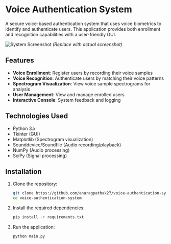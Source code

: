 # Voice Authentication System

A secure voice-based authentication system that uses voice biometrics to identify and authenticate users. This application provides both enrollment and recognition capabilities with a user-friendly GUI.

![System Screenshot](screenshot.png) *(Replace with actual screenshot)*

## Features

- **Voice Enrollment**: Register users by recording their voice samples
- **Voice Recognition**: Authenticate users by matching their voice patterns
- **Spectrogram Visualization**: View voice sample spectrograms for analysis
- **User Management**: View and manage enrolled users
- **Interactive Console**: System feedback and logging

## Technologies Used

- Python 3.x
- Tkinter (GUI)
- Matplotlib (Spectrogram visualization)
- Sounddevice/Soundfile (Audio recording/playback)
- NumPy (Audio processing)
- SciPy (Signal processing)

## Installation

1. Clone the repository:
   ```bash
   git clone https://github.com/anuragpathak27/voice-authentication-system.git
   cd voice-authentication-system

2. Install the required dependencies:
   ```bash
   pip install -r requirements.txt

3. Run the application:
   ```bash
   python main.py
